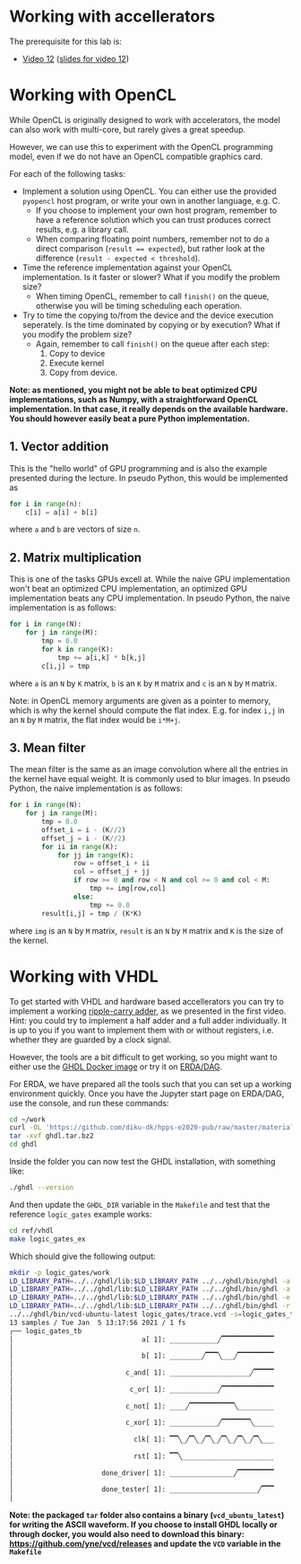 # Working with accellerators

The prerequisite for this lab is:
  * [Video 12](https://sid.erda.dk/share_redirect/bGBNXHzM4g/12%20-%20Accelerators.mp4) ([slides for video 12](https://github.com/diku-dk/hpps-e2020-pub/raw/master/material/6-l-2/12%20-%20Accelerators.pdf))

# Working with OpenCL

While OpenCL is originally designed to work with accelerators, the model can also work with multi-core, but rarely gives a great speedup.

However, we can use this to experiment with the OpenCL programming model, even if we do not have an OpenCL compatible graphics card.

For each of the following tasks:
- Implement a solution using OpenCL. You can either use the provided `pyopencl` host program, or write your own in another language, e.g. C.
  - If you choose to implement your own host program, remember to have a reference solution which you can trust produces correct results, e.g. a library call.
  - When comparing floating point numbers, remember not to do a direct comparison (`result == expected`), but rather look at the difference (`result - expected < threshold`).
- Time the reference implementation against your OpenCL implementation. Is it faster or slower? What if you modify the problem size?
  - When timing OpenCL, remember to call `finish()` on the queue, otherwise you will be timing scheduling each operation.
- Try to time the copying to/from the device and the device execution seperately. Is the time dominated by copying or by execution? What if you modify the problem size?
  - Again, remember to call `finish()` on the queue after each step:
    1. Copy to device
    2. Execute kernel
    3. Copy from device.

**Note: as mentioned, you might not be able to beat optimized CPU implementations, such as Numpy, with a straightforward OpenCL implementation. In that case, it really depends on the available hardware. You should however easily beat a pure Python implementation.**

## 1. Vector addition

This is the "hello world" of GPU programming and is also the example presented during the lecture. In pseudo Python, this would be implemented as
```python
for i in range(n):
    c[i] = a[i] + b[i]
```
where `a` and `b` are vectors of size `n`.

## 2. Matrix multiplication

This is one of the tasks GPUs excell at. While the naive GPU implementation won't beat an optimized CPU implementation, an optimized GPU implementation beats any CPU implementation. In pseudo Python, the naive implementation is as follows:
```python
for i in range(N):
    for j in range(M):
        tmp = 0.0
        for k in range(K):
            tmp += a[i,k] * b[k,j]
        c[i,j] = tmp
```
where `a` is an `N` by `K` matrix, `b` is an `K` by `M` matrix and `c` is an `N` by `M` matrix.

Note: in OpenCL memory arguments are given as a pointer to memory, which is why the kernel should compute the flat index. E.g. for index `i,j` in an `N` by `M` matrix, the flat index would be `i*M+j`.

## 3. Mean filter

The mean filter is the same as an image convolution where all the entries in the kernel have equal weight. It is commonly used to blur images. In pseudo Python, the naive implementation is as follows:
```python
for i in range(N):
    for j in range(M):
        tmp = 0.0
        offset_i = i - (K//2)
        offset_j = i - (K//2)
        for ii in range(K):
            for jj in range(K):
                row = offset_i + ii
                col = offset_j + jj
                if row >= 0 and row < N and col >= 0 and col < M:
                    tmp += img[row,col]
                else:
                    tmp += 0.0
        result[i,j] = tmp / (K*K)
```
where `img` is an `N` by `M` matrix, `result` is an `N` by `M` matrix and `K` is the size of the kernel.

# Working with VHDL

To get started with VHDL and hardware based accellerators you can try to implement a working [ripple-carry adder](https://en.wikipedia.org/wiki/Adder_(electronics)#Ripple-carry_adder), as we presented in the first video. Hint: you could try to implement a half adder and a full adder individually. It is up to you if you want to implement them with or without registers, i.e. whether they are guarded by a clock signal.

However, the tools are a bit difficult to get working, so you might want to either use the [GHDL Docker image](https://hub.docker.com/r/ghdl/ghdl) or try it on [ERDA/DAG](https://github.com/diku-dk/hpps-e2020-pub/blob/master/ERDA.md#data-analysis-gateway-dag).

For ERDA, we have prepared all the tools such that you can set up a working environment quickly. Once you have the Jupyter start page on ERDA/DAG, use the console, and run these commands:

```bash
cd ~/work
curl -OL 'https://github.com/diku-dk/hpps-e2020-pub/raw/master/material/6-l-2/ghdl.tar.bz2'
tar -xvf ghdl.tar.bz2
cd ghdl
```

Inside the folder you can now test the GHDL installation, with something like:
```bash
./ghdl --version
```

And then update the `GHDL_DIR` variable in the `Makefile` and test that the reference `logic_gates` example works:
```bash
cd ref/vhdl
make logic_gates_ex
```
Which should give the following output:
```bash
mkdir -p logic_gates/work
LD_LIBRARY_PATH=../../ghdl/lib:$LD_LIBRARY_PATH ../../ghdl/bin/ghdl -a --std=93c --ieee=synopsys --workdir=logic_gates/work logic_gates/logic_gates.vhdl
LD_LIBRARY_PATH=../../ghdl/lib:$LD_LIBRARY_PATH ../../ghdl/bin/ghdl -a --std=93c --ieee=synopsys --workdir=logic_gates/work logic_gates/logic_gates_tb.vhdl
LD_LIBRARY_PATH=../../ghdl/lib:$LD_LIBRARY_PATH ../../ghdl/bin/ghdl -e --std=93c --ieee=synopsys --workdir=logic_gates/work logic_gates_tb
LD_LIBRARY_PATH=../../ghdl/lib:$LD_LIBRARY_PATH ../../ghdl/bin/ghdl -r --std=93c --ieee=synopsys --workdir=logic_gates/work logic_gates_tb --vcd=logic_gates/trace.vcd
../../ghdl/bin/vcd-ubuntu-latest logic_gates/trace.vcd -s=logic_gates_tb
13 samples / Tue Jan  5 13:17:56 2021 / 1 fs
┌── logic_gates_tb
│                                a[ 1]: ____________╱▔▔▔▔▔▔▔▔▔▔▔▔▔
│
│                                b[ 1]: ________╱▔▔▔╲___╱▔▔▔▔▔▔▔▔▔
│
│                            c_and[ 1]: ____________________╱▔▔▔▔▔
│
│                             c_or[ 1]: ____________╱▔▔▔▔▔▔▔▔▔▔▔▔▔
│
│                            c_not[ 1]: ____╱▔▔▔▔▔▔▔▔▔▔▔╲_________
│
│                            c_xor[ 1]: ____________╱▔▔▔▔▔▔▔╲_____
│
│                              clk[ 1]: ▔▔╲_╱▔╲_╱▔╲_╱▔╲_╱▔╲_╱▔╲___
│
│                              rst[ 1]: ▔▔╲_______________________
│
│                      done_driver[ 1]: ________________╱▔▔▔▔▔▔▔▔▔
│
│                      done_tester[ 1]: ______________________╱▔▔▔
│
```
**Note: the packaged `tar` folder also contains a binary (`vcd_ubuntu_latest`) for writing the ASCII waveform. If you choose to install GHDL locally or through docker, you would also need to download this binary: https://github.com/yne/vcd/releases and update the `VCD` variable in the `Makefile`**
